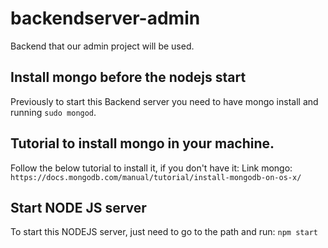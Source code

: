 # backendserver-admin
Backend that our admin project will be used.

## Install mongo before the nodejs start

Previously to start this Backend server you need to have mongo install and running ` sudo mongod `.

## Tutorial to install mongo in your machine.

Follow the below tutorial to install it, if you don't have it:
Link mongo: `https://docs.mongodb.com/manual/tutorial/install-mongodb-on-os-x/`


## Start NODE JS server
To start this NODEJS server, just need to go to the path and run:
`npm start`
